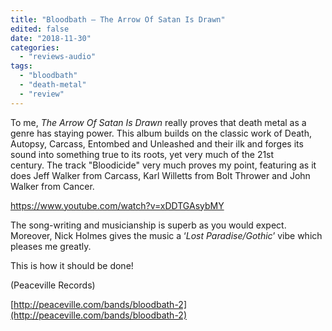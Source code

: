 ```yaml
---
title: "Bloodbath – The Arrow Of Satan Is Drawn"
edited: false
date: "2018-11-30"
categories:
  - "reviews-audio"
tags:
  - "bloodbath"
  - "death-metal"
  - "review"
---
```


To me, _The Arrow Of Satan Is Drawn_ really proves that death metal as a genre has staying power. This album builds on the classic work of Death, Autopsy, Carcass, Entombed and Unleashed and their ilk and forges its sound into something true to its roots, yet very much of the 21st century. The track "Bloodicide" very much proves my point, featuring as it does Jeff Walker from Carcass, Karl Willetts from Bolt Thrower and John Walker from Cancer.

https://www.youtube.com/watch?v=xDDTGAsybMY

The song-writing and musicianship is superb as you would expect. Moreover, Nick Holmes gives the music a ‘_Lost Paradise/Gothic_’ vibe which pleases me greatly.

This is how it should be done!

(Peaceville Records)

[http://peaceville.com/bands/bloodbath-2](http://peaceville.com/bands/bloodbath-2)

